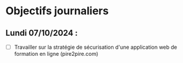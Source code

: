 # Objectifs journaliers

## Lundi 07/10/2024 :

- [ ] Travailler sur la stratégie de sécurisation d'une application web de formation en ligne (pire2pire.com)


